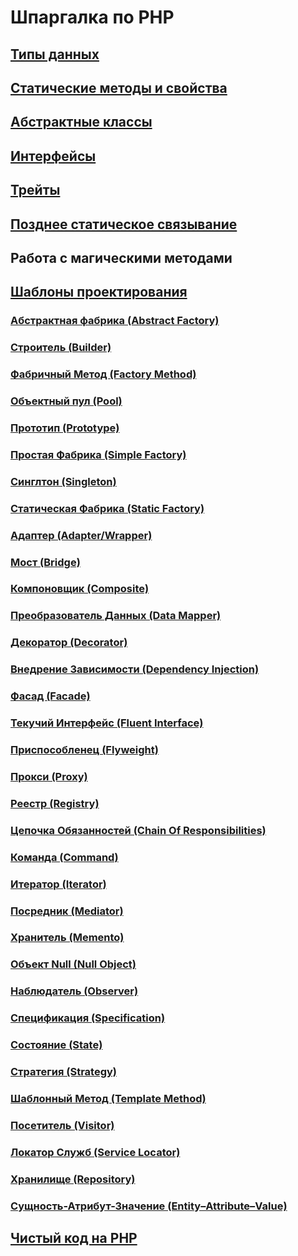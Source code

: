 # Шпаргалка по PHP

## [Типы данных](https://github.com/MaksimDzhangirov/PHP-cheatsheet/blob/master/Data-types.md)
## [Статические методы и свойства](https://github.com/MaksimDzhangirov/PHP-cheatsheet/blob/master/static-methods-and-properties.md)
## [Абстрактные классы](https://github.com/MaksimDzhangirov/PHP-cheatsheet/blob/master/abstract-class.md)
## [Интерфейсы](https://github.com/MaksimDzhangirov/PHP-cheatsheet/blob/master/interfaces.md)
## [Трейты](https://github.com/MaksimDzhangirov/PHP-cheatsheet/blob/master/traits.md)
## [Позднее статическое связывание](https://github.com/MaksimDzhangirov/PHP-cheatsheet/blob/master/lastStaticBindings.md)
## Работа с магическими методами
## [Шаблоны проектирования](https://designpatternsphp.readthedocs.io/ru/latest/README.html)
  ### [Абстрактная фабрика (Abstract Factory)](https://designpatternsphp.readthedocs.io/ru/latest/Creational/AbstractFactory/README.html#abstract-factory)
  ### [Строитель (Builder)](https://designpatternsphp.readthedocs.io/ru/latest/Creational/Builder/README.html#builder)
  ### [Фабричный Метод (Factory Method)](https://designpatternsphp.readthedocs.io/ru/latest/Creational/FactoryMethod/README.html#factory-method)
  ### [Объектный пул (Pool)](https://designpatternsphp.readthedocs.io/ru/latest/Creational/Pool/README.html#pool)
  ### [Прототип (Prototype)](https://designpatternsphp.readthedocs.io/ru/latest/Creational/Prototype/README.html#prototype)
  ### [Простая Фабрика (Simple Factory)](https://designpatternsphp.readthedocs.io/ru/latest/Creational/SimpleFactory/README.html#simple-factory)
  ### [Синглтон (Singleton)](https://github.com/MaksimDzhangirov/PHP-cheatsheet/blob/master/singleton.md)
  ### [Статическая Фабрика (Static Factory)](https://designpatternsphp.readthedocs.io/ru/latest/Creational/StaticFactory/README.html#static-factory)
  ### [Адаптер (Adapter/Wrapper)](https://designpatternsphp.readthedocs.io/ru/latest/Structural/Adapter/README.html#adapter-wrapper)
  ### [Мост (Bridge)](https://designpatternsphp.readthedocs.io/ru/latest/Structural/Bridge/README.html#bridge)
  ### [Компоновщик (Composite)](https://designpatternsphp.readthedocs.io/ru/latest/Structural/Composite/README.html#composite)
  ### [Преобразователь Данных (Data Mapper)](https://designpatternsphp.readthedocs.io/ru/latest/Structural/DataMapper/README.html#data-mapper)
  ### [Декоратор (Decorator)](https://designpatternsphp.readthedocs.io/ru/latest/Structural/Decorator/README.html#decorator)
  ### [Внедрение Зависимости (Dependency Injection)](https://designpatternsphp.readthedocs.io/ru/latest/Structural/DependencyInjection/README.html#dependency-injection)
  ### [Фасад (Facade)](https://designpatternsphp.readthedocs.io/ru/latest/Structural/Facade/README.html#facade)
  ### [Текучий Интерфейс (Fluent Interface)](https://designpatternsphp.readthedocs.io/ru/latest/Structural/FluentInterface/README.html#fluent-interface)
  ### [Приспособленец (Flyweight)](https://designpatternsphp.readthedocs.io/ru/latest/Structural/Flyweight/README.html#flyweight)
  ### [Прокси (Proxy)](https://designpatternsphp.readthedocs.io/ru/latest/Structural/Proxy/README.html#proxy)
  ### [Реестр (Registry)](https://designpatternsphp.readthedocs.io/ru/latest/Structural/Registry/README.html#registry)
  ### [Цепочка Обязанностей (Chain Of Responsibilities)](https://designpatternsphp.readthedocs.io/ru/latest/Behavioral/ChainOfResponsibilities/README.html#chain-of-responsibilities)
  ### [Команда (Command)](https://designpatternsphp.readthedocs.io/ru/latest/Behavioral/Command/README.html#command)
  ### [Итератор (Iterator)](https://designpatternsphp.readthedocs.io/ru/latest/Behavioral/Iterator/README.html)
  ### [Посредник (Mediator)](https://designpatternsphp.readthedocs.io/ru/latest/Behavioral/Mediator/README.html#mediator)
  ### [Хранитель (Memento)](https://designpatternsphp.readthedocs.io/ru/latest/Behavioral/Memento/README.html#memento)
  ### [Объект Null (Null Object)](https://designpatternsphp.readthedocs.io/ru/latest/Behavioral/NullObject/README.html#null-object)
  ### [Наблюдатель (Observer)](https://designpatternsphp.readthedocs.io/ru/latest/Behavioral/Observer/README.html#observer)
  ### [Спецификация (Specification)](https://designpatternsphp.readthedocs.io/ru/latest/Behavioral/Specification/README.html#specification)
  ### [Состояние (State)](https://designpatternsphp.readthedocs.io/ru/latest/Behavioral/State/README.html#state)
  ### [Стратегия (Strategy)](https://designpatternsphp.readthedocs.io/ru/latest/Behavioral/Strategy/README.html#strategy)
  ### [Шаблонный Метод (Template Method)](https://designpatternsphp.readthedocs.io/ru/latest/Behavioral/TemplateMethod/README.html#template-method)
  ### [Посетитель (Visitor)](https://designpatternsphp.readthedocs.io/ru/latest/Behavioral/Visitor/README.html#visitor)
  ### [Локатор Служб (Service Locator)](https://designpatternsphp.readthedocs.io/ru/latest/More/ServiceLocator/README.html#service-locator)
  ### [Хранилище (Repository)](https://designpatternsphp.readthedocs.io/ru/latest/More/Repository/README.html#repository)
  ### [Сущность-Атрибут-Значение (Entity–Attribute–Value)](https://designpatternsphp.readthedocs.io/ru/latest/More/EAV/README.html#entity-attribute-value-eav)
## [Чистый код на PHP](https://github.com/peter-gribanov/clean-code-php/blob/ru/README.md)

